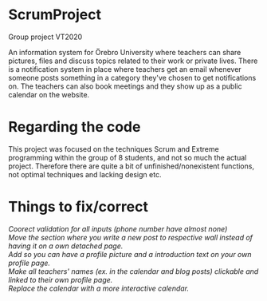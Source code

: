 # ScrumProject
 Group project VT2020

An information system for Örebro University where teachers can share pictures, files and discuss topics related to their work or private lives. There is a notification system in place where teachers get an email whenever someone posts something in a category they've chosen to get notifications on. The teachers can also book meetings and they show up as a public calendar on the website.

# Regarding the code
This project was focused on the techniques Scrum and Extreme programming within the group of 8 students, and not so much the actual project. Therefore there are quite a bit of unfinished/nonexistent functions, not optimal techniques and lacking design etc.

# Things to fix/correct
*Coorect validation for all inputs (phone number have almost none)*\
*Move the section where you write a new post to respective wall instead of having it on a own detached page.*\
*Add so you can have a profile picture and a introduction text on your own profile page.*\
*Make all teachers' names (ex. in the calendar and blog posts) clickable and linked to their own profile page.*\
*Replace the calendar with a more interactive calendar.*
